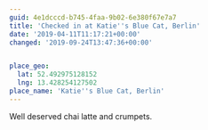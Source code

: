 ```yaml
---
guid: 4e1dcccd-b745-4faa-9b02-6e380f67e7a7
title: 'Checked in at Katie''s Blue Cat, Berlin'
date: '2019-04-11T11:17:21+00:00'
changed: '2019-09-24T13:47:36+00:00'


place_geo:
  lat: 52.492975128152
  lng: 13.428254127502
place_name: 'Katie''s Blue Cat, Berlin'
---
```


Well deserved chai latte and crumpets.

